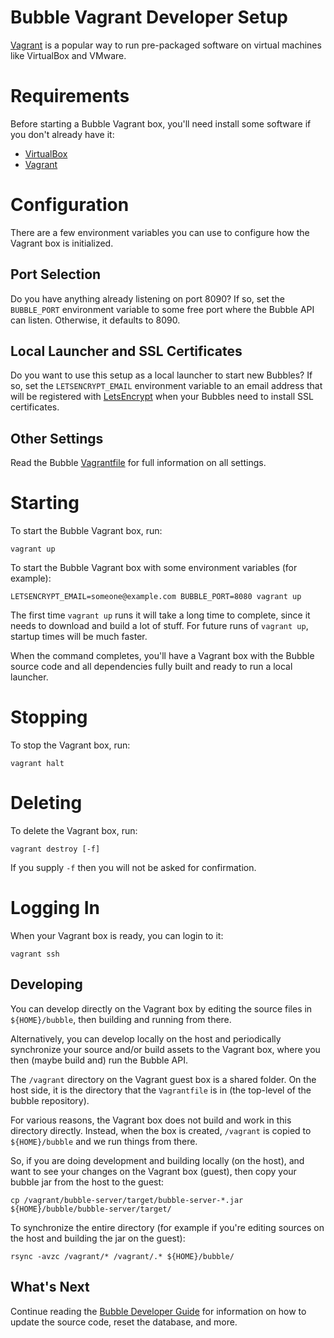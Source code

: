 Bubble Vagrant Developer Setup
==============================
[Vagrant](https://www.vagrantup.com/) is a popular way to run pre-packaged software on virtual machines
like VirtualBox and VMware.

# Requirements
Before starting a Bubble Vagrant box, you'll need install some software if you don't already have it:

 * [VirtualBox](https://www.virtualbox.org/)
 * [Vagrant](https://www.vagrantup.com/)

# Configuration
There are a few environment variables you can use to configure how the Vagrant box is initialized.

## Port Selection
Do you have anything already listening on port 8090? If so, set the `BUBBLE_PORT` environment
variable to some free port where the Bubble API can listen. Otherwise, it defaults to 8090.

## Local Launcher and SSL Certificates
Do you want to use this setup as a local launcher to start new Bubbles? If so, set
the `LETSENCRYPT_EMAIL` environment variable to an email address that will be registered with
[LetsEncrypt](https://letsencrypt.org/) when your Bubbles need to install SSL certificates.

## Other Settings
Read the Bubble [Vagrantfile](../Vagrantfile) for full information on all settings.

# Starting
To start the Bubble Vagrant box, run:

```shell script
vagrant up
```

To start the Bubble Vagrant box with some environment variables (for example):

```shell script
LETSENCRYPT_EMAIL=someone@example.com BUBBLE_PORT=8080 vagrant up
```

The first time `vagrant up` runs it will take a long time to complete, since it needs to
download and build a lot of stuff. For future runs of `vagrant up`, startup times will be
much faster.

When the command completes, you'll have a Vagrant box with the Bubble source code and all
dependencies fully built and ready to run a local launcher.

# Stopping
To stop the Vagrant box, run:

```shell script
vagrant halt
```

# Deleting
To delete the Vagrant box, run:

```shell script
vagrant destroy [-f]
```

If you supply `-f` then you will not be asked for confirmation.

# Logging In
When your Vagrant box is ready, you can login to it:

```shell script
vagrant ssh
```

## Developing
You can develop directly on the Vagrant box by editing the source files in `${HOME}/bubble`, then
building and running from there.

Alternatively, you can develop locally on the host and periodically synchronize your source
and/or build assets to the Vagrant box, where you then (maybe build and) run the Bubble API.

The `/vagrant` directory on the Vagrant guest box is a shared folder. On the host side, it 
is the directory that the `Vagrantfile` is in (the top-level of the bubble repository).

For various reasons, the Vagrant box does not build and work in this directory directly. Instead,
when the box is created, `/vagrant` is copied to `${HOME}/bubble` and we run things from there.

So, if you are doing development and building locally (on the host), and want to see
your changes on the Vagrant box (guest), then copy your bubble jar from the host to the guest:

```shell script
cp /vagrant/bubble-server/target/bubble-server-*.jar ${HOME}/bubble/bubble-server/target/
```

To synchronize the entire directory (for example if you're editing sources on
the host and building the jar on the guest):
```shell script
rsync -avzc /vagrant/* /vagrant/.* ${HOME}/bubble/
```

## What's Next
Continue reading the [Bubble Developer Guide](dev.md) for information
on how to update the source code, reset the database, and more.
